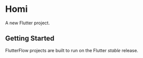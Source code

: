 # Homi

A new Flutter project.

## Getting Started

FlutterFlow projects are built to run on the Flutter _stable_ release.
